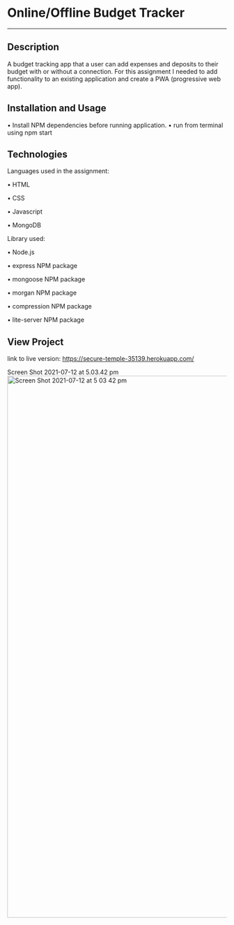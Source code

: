 # Online/Offline Budget Tracker
--------------------------------------------------

## Description

A budget tracking app that a user can add expenses and deposits to their budget with or without a connection. For this assignment I needed to add functionality to an existing application and create a PWA (progressive web app).



## Installation and Usage

• Install NPM dependencies before running application.
• run from terminal using npm start


## Technologies

Languages used in the assignment:

• HTML 

• CSS 

• Javascript

• MongoDB


Library used: 

• Node.js

• express NPM package

• mongoose NPM package

• morgan NPM package

• compression NPM package

• lite-server NPM package

## View Project

link to live version:
https://secure-temple-35139.herokuapp.com/

Screen Shot 2021-07-12 at 5.03.42 pm<img width="1242" alt="Screen Shot 2021-07-12 at 5 03 42 pm" src="https://user-images.githubusercontent.com/78286026/125246083-aa4e6100-e334-11eb-81fb-cc4f103bfbaa.png">


